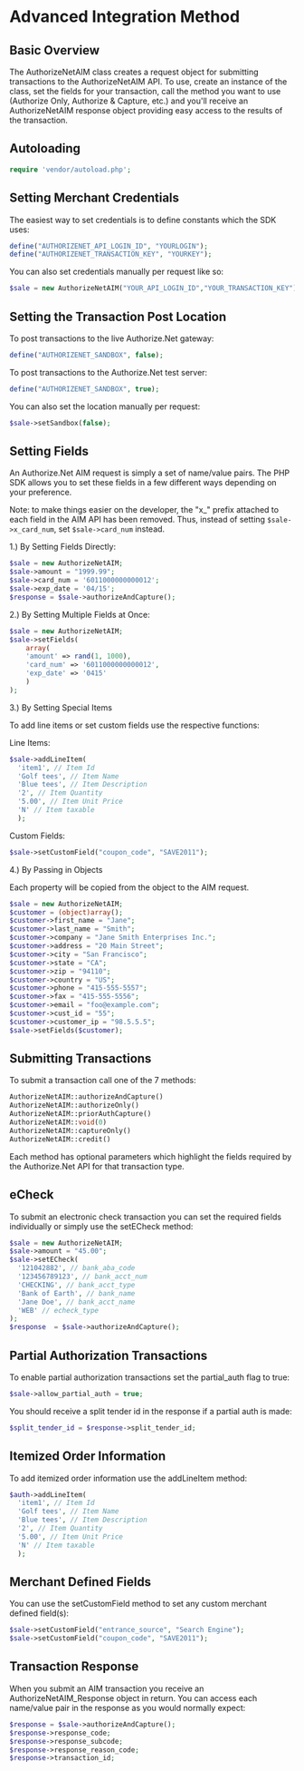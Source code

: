 Advanced Integration Method
===========================

Basic Overview
--------------

The AuthorizeNetAIM class creates a request object for submitting transactions
to the AuthorizeNetAIM API. To use, create an instance of the class, set the fields
for your transaction, call the method you want to use (Authorize Only, Authorize & 
Capture, etc.) and you'll receive an AuthorizeNetAIM response object providing easy access
to the results of the transaction.

Autoloading
-----------------

```PHP
require 'vendor/autoload.php'; 
```

Setting Merchant Credentials
----------------------------
The easiest way to set credentials is to define constants which the SDK uses:

```PHP
define("AUTHORIZENET_API_LOGIN_ID", "YOURLOGIN");
define("AUTHORIZENET_TRANSACTION_KEY", "YOURKEY");
```

You can also set credentials manually per request like so:

```PHP
$sale = new AuthorizeNetAIM("YOUR_API_LOGIN_ID","YOUR_TRANSACTION_KEY");
```

Setting the Transaction Post Location
-------------------------------------

To post transactions to the live Authorize.Net gateway:

```PHP
define("AUTHORIZENET_SANDBOX", false);
```

To post transactions to the Authorize.Net test server:

```PHP
define("AUTHORIZENET_SANDBOX", true);
```

You can also set the location manually per request:

```PHP
$sale->setSandbox(false);
```

Setting Fields
--------------

An Authorize.Net AIM request is simply a set of name/value pairs. The PHP SDK
allows you to set these fields in a few different ways depending on your
preference.

Note: to make things easier on the developer, the "x_" prefix attached to each
field in the AIM API has been removed. Thus, instead of setting `$sale->x_card_num`,
set `$sale->card_num` instead.

1.) By Setting Fields Directly:

```PHP
$sale = new AuthorizeNetAIM;
$sale->amount = "1999.99";
$sale->card_num = '6011000000000012';
$sale->exp_date = '04/15';
$response = $sale->authorizeAndCapture();
```

2.) By Setting Multiple Fields at Once:

```PHP
$sale = new AuthorizeNetAIM;
$sale->setFields(
    array(
    'amount' => rand(1, 1000),
    'card_num' => '6011000000000012',
    'exp_date' => '0415'
    )
);
```

3.) By Setting Special Items

To add line items or set custom fields use the respective functions:

Line Items:

```PHP
$sale->addLineItem(
  'item1', // Item Id
  'Golf tees', // Item Name
  'Blue tees', // Item Description
  '2', // Item Quantity
  '5.00', // Item Unit Price
  'N' // Item taxable
  );
```

Custom Fields:

```PHP
$sale->setCustomField("coupon_code", "SAVE2011");
```

4.) By Passing in Objects

Each property will be copied from the object to the AIM request.

```PHP
$sale = new AuthorizeNetAIM;
$customer = (object)array();
$customer->first_name = "Jane";
$customer->last_name = "Smith";
$customer->company = "Jane Smith Enterprises Inc.";
$customer->address = "20 Main Street";
$customer->city = "San Francisco";
$customer->state = "CA";
$customer->zip = "94110";
$customer->country = "US";
$customer->phone = "415-555-5557";
$customer->fax = "415-555-5556";
$customer->email = "foo@example.com";
$customer->cust_id = "55";
$customer->customer_ip = "98.5.5.5";
$sale->setFields($customer);
```

Submitting Transactions
-----------------------
To submit a transaction call one of the 7 methods: 

```PHP
AuthorizeNetAIM::authorizeAndCapture()
AuthorizeNetAIM::authorizeOnly()
AuthorizeNetAIM::priorAuthCapture()
AuthorizeNetAIM::void(0)
AuthorizeNetAIM::captureOnly()
AuthorizeNetAIM::credit()
```

Each method has optional parameters which highlight the fields required by the
Authorize.Net API for that transaction type.


eCheck
------
To submit an electronic check transaction you can set the required fields individually
or simply use the setECheck method:

```PHP
$sale = new AuthorizeNetAIM;
$sale->amount = "45.00";
$sale->setECheck(
  '121042882', // bank_aba_code
  '123456789123', // bank_acct_num
  'CHECKING', // bank_acct_type
  'Bank of Earth', // bank_name
  'Jane Doe', // bank_acct_name
  'WEB' // echeck_type
);
$response  = $sale->authorizeAndCapture();
```

Partial Authorization Transactions
----------------------------------
To enable partial authorization transactions set the partial_auth flag
to true:

```PHP
$sale->allow_partial_auth = true;
```

You should receive a split tender id in the response if a partial auth
is made:

```PHP
$split_tender_id = $response->split_tender_id;
```

Itemized Order Information
--------------------------
To add itemized order information use the addLineItem method:

```PHP
$auth->addLineItem(
  'item1', // Item Id
  'Golf tees', // Item Name
  'Blue tees', // Item Description
  '2', // Item Quantity
  '5.00', // Item Unit Price
  'N' // Item taxable
  );
```

Merchant Defined Fields
-----------------------
You can use the setCustomField method to set any custom merchant defined field(s):

```PHP
$sale->setCustomField("entrance_source", "Search Engine");
$sale->setCustomField("coupon_code", "SAVE2011");
```

Transaction Response
--------------------
When you submit an AIM transaction you receive an AuthorizeNetAIM_Response
object in return. You can access each name/value pair in the response as
you would normally expect:

```PHP
$response = $sale->authorizeAndCapture();
$response->response_code;
$response->response_subcode;
$response->response_reason_code;
$response->transaction_id;
```

